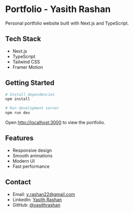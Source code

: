 # Portfolio - Yasith Rashan

Personal portfolio website built with Next.js and TypeScript.

## Tech Stack

- Next.js
- TypeScript
- Tailwind CSS
- Framer Motion

## Getting Started

```bash
# Install dependencies
npm install

# Run development server
npm run dev
```

Open [http://localhost:3000](http://localhost:3000) to view the portfolio.

## Features

- Responsive design
- Smooth animations
- Modern UI
- Fast performance

## Contact

- Email: y.rashan22@gmail.com
- LinkedIn: [Yasith Rashan](https://linkedin.com/in/yasithrashan)
- GitHub: [@yasithrashan](https://github.com/yasithrashan)
